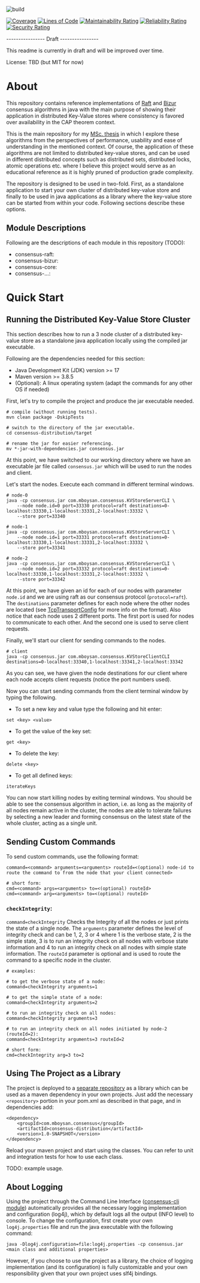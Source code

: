 ![build](https://github.com/mboysan/consensus/actions/workflows/build.yml/badge.svg)

[![Coverage](https://sonarcloud.io/api/project_badges/measure?project=mboysan_consensus&metric=coverage)](https://sonarcloud.io/summary/new_code?id=mboysan_consensus)
[![Lines of Code](https://sonarcloud.io/api/project_badges/measure?project=mboysan_consensus&metric=ncloc)](https://sonarcloud.io/summary/new_code?id=mboysan_consensus)
[![Maintainability Rating](https://sonarcloud.io/api/project_badges/measure?project=mboysan_consensus&metric=sqale_rating)](https://sonarcloud.io/summary/new_code?id=mboysan_consensus)
[![Reliability Rating](https://sonarcloud.io/api/project_badges/measure?project=mboysan_consensus&metric=reliability_rating)](https://sonarcloud.io/summary/new_code?id=mboysan_consensus)
[![Security Rating](https://sonarcloud.io/api/project_badges/measure?project=mboysan_consensus&metric=security_rating)](https://sonarcloud.io/summary/new_code?id=mboysan_consensus)

---------------- Draft ----------------

This readme is currently in draft and will be improved over time.

License: TBD (but MIT for now)

# About

This repository contains reference implementations of [Raft](https://raft.github.io/raft.pdf) and [Bizur](https://arxiv.org/pdf/1702.04242.pdf)
consensus algorithms in java with the main purpose of showing their application in distributed Key-Value stores
where consistency is favored over availability in the CAP theorem context.

This is the main repository for my [MSc. thesis](TODO://attach_relevant_papers) 
in which I explore these algorithms from the perspectives of performance, usability and ease of understanding in the 
mentioned context. Of course, the application of these algorithms are not limited to distributed key-value stores, and 
can be used in different distributed concepts such as distributed sets, distributed locks, atomic operations etc. where 
I believe this project would serve as an educational reference as it is highly pruned of production grade complexity.

The repository is designed to be used in two-fold. First, as a standalone application to start your own cluster of
distributed key-value store and finally to be used in java applications as a library where the key-value store can
be started from within your code. Following sections describe these options.

## Module Descriptions

Following are the descriptions of each module in this repository (TODO):
- consensus-raft:
- consensus-bizur:
- consensus-core:
- consensus-...:

# Quick Start

## Running the Distributed Key-Value Store Cluster

This section describes how to run a 3 node cluster of a distributed key-value store as a standalone java application
locally using the compiled jar executable.

Following are the dependencies needed for this section:
- Java Development Kit (JDK) version >= 17
- Maven version >= 3.8.5
- (Optional): A linux operating system (adapt the commands for any other OS if needed)

First, let's try to compile the project and produce the jar executable needed.
```
# compile (without running tests).
mvn clean package -DskipTests

# switch to the directory of the jar executable.
cd consensus-distribution/target

# rename the jar for easier referencing.
mv *-jar-with-dependencies.jar consensus.jar
```
At this point, we have switched to our working directory where we have an executable jar file called `consensus.jar` 
which will be used to run the nodes and client.

Let's start the nodes. Execute each command in different terminal windows.

```
# node-0
java -cp consensus.jar com.mboysan.consensus.KVStoreServerCLI \
    --node node.id=0 port=33330 protocol=raft destinations=0-localhost:33330,1-localhost:33331,2-localhost:33332 \
    --store port=33340

# node-1
java -cp consensus.jar com.mboysan.consensus.KVStoreServerCLI \
    --node node.id=1 port=33331 protocol=raft destinations=0-localhost:33330,1-localhost:33331,2-localhost:33332 \
    --store port=33341

# node-2
java -cp consensus.jar com.mboysan.consensus.KVStoreServerCLI \
    --node node.id=2 port=33332 protocol=raft destinations=0-localhost:33330,1-localhost:33331,2-localhost:33332 \
    --store port=33342
```
At this point, we have given an id for each of our nodes with parameter `node.id` and we are using raft as our consensus
protocol (`protocol=raft`). The `destinations` parameter defines for each node where the other nodes are located
(see [TcpTransportConfig](./consensus-network/src/main/java/com/mboysan/consensus/configuration/TcpTransportConfig.java)
for more info on the format). Also notice that each node uses 2 different ports. The first port is used for nodes to 
communicate to each other. And the second one is used to serve client requests.

Finally, we'll start our client for sending commands to the nodes.

```
# client
java -cp consensus.jar com.mboysan.consensus.KVStoreClientCLI destinations=0-localhost:33340,1-localhost:33341,2-localhost:33342
```
As you can see, we have given the node destinations for our client where each node accepts client requests (notice the
port numbers used).

Now you can start sending commands from the client terminal window by typing the following.
- To set a new key and value type the following and hit enter:
```
set <key> <value>
```
- To get the value of the key set:
```
get <key>
```
- To delete the key:
```
delete <key>
```
- To get all defined keys:
```
iterateKeys
```

You can now start killing nodes by exiting terminal windows. You should be able to see the consensus algorithm
in action, i.e. as long as the majority of all nodes remain active in the cluster, the nodes are able to tolerate
failures by selecting a new leader and forming consensus on the latest state of the whole cluster, acting as a single 
unit.

## Sending Custom Commands

To send custom commands, use the following format:
```
command=<command> arguments=<arguments> routeId=<(optional) node-id to route the command to from the node that your client connected>

# short form:
cmd=<command> args=<arguments> to=<(optional) routeId>
cmd=<command> arg=<arguments> to=<(optional) routeId>
```

### `checkIntegrity`:
`command=checkIntegrity` Checks the Integrity of all the nodes or just prints the state of a single node.
The `arguments` parameter defines the level of integrity check and can be 1, 2, 3 or 4
where 1 is the verbose state, 2 is the simple state, 3 is to run an integrity check on all nodes with verbose state 
information and 4 to run an integrity check on all nodes with simple state information.
The `routeId` parameter is optional and is used to route the command to a specific node in the cluster.

```
# examples:

# to get the verbose state of a node:
command=checkIntegrity arguments=1

# to get the simple state of a node:
command=checkIntegrity arguments=2

# to run an integrity check on all nodes:
command=checkIntegrity arguments=3

# to run an integrity check on all nodes initiated by node-2 (routeId=2):
command=checkIntegrity arguments=3 routeId=2

# short form:
cmd=checkIntegrity arg=3 to=2
```

## Using The Project as a Library

The project is deployed to a [separate repository](https://github.com/mboysan/mvn-repo) as a library which can be 
used as a maven dependency in your own projects. Just add the necessary `<repository>` portion in your pom.xml
as described in that page, and in dependencies add:
```
<dependency>
    <groupId>com.mboysan.consensus</groupId>
    <artifactId>consensus-distribution</artifactId>
    <version>1.0-SNAPSHOT</version>
</dependency>
```
Reload your maven project and start using the classes. You can refer to unit and integration tests for how to use
each class.

TODO: example usage.

## About Logging

Using the project through the Command Line Interface ([consensus-cli module](consensus-cli)) automatically provides all
the necessary logging implementation and configuration (log4j), which by default logs all the output (INFO level) 
to console. To change the configuration, first create your own `log4j.properties` file and run the java executable 
with the following command:

```
java -Dlog4j.configuration=file:log4j.properties -cp consensus.jar <main class and additional properties>
```

However, if you choose to use the project as a library, the choice of logging implementation (and its configuration) is 
fully customizable and your own responsibility given that your own project uses slf4j bindings.
